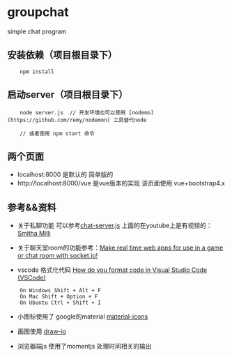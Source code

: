 # groupchat
simple chat program 


## 安装依赖（项目根目录下）

```CLI
    npm install
```

## 启动server（项目根目录下）

```CLI
    node server.js  // 开发环境也可以使用 [nodemo](https://github.com/remy/nodemon) 工具替代node  

    // 或者使用 npm start 命令
```     


## 两个页面

-  localhost:8000 
    是默认的 简单版的 
-  http://localhost:8000/vue
    是vue版本的实现 
    该页面使用  vue+bootstrap4.x    


## 参考&&资料

- 关于私聊功能 可以参考[chat-server.js](https://github.com/yiqing95/nodejs-chat-complete/blob/master/lib/chat-server.js)
上面的在youtube上是有视频的：[Smitha Milli
](http://youtu.be/c01OHDUpDMU)

- 关于聊天室room的功能参考：[Make real time web apps for use in a game or chat room with socket.io!](https://github.com/UFSEC/socketIOTutorial/)

- vscode 格式化代码 [How do you format code in Visual Studio Code (VSCode)](https://stackoverflow.com/questions/29973357/how-do-you-format-code-in-visual-studio-code-vscode)
~~~
    On Windows Shift + Alt + F
    On Mac Shift + Option + F
    On Ubuntu Ctrl + Shift + I
~~~

- 小图标使用了 google的material [material-icons](https://material.io/icons/)    

- 画图使用 [draw-io](https://www.draw.io)

- 浏览器端js 使用了momentjs 处理时间相关的输出
